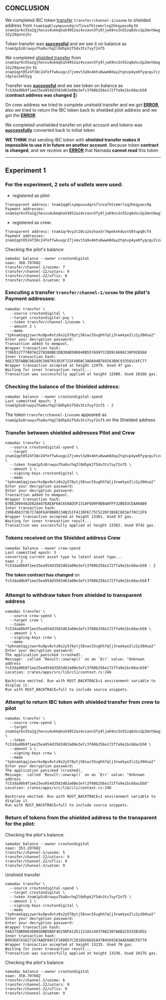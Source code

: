 ## CONCLUSION

We completed IBC token [transfer](https://github.com/Crouton-Digital/guide/blob/main/testnets/namada/shielded-expedition/shielded-transfer-issue.md#executing-a-transfer-transferchannel-1uosmo-to-the-pilots-payment-addresses) `transfer/channel-1/uosmo` to shielded address from `tnam1qq6lxympuusdqrn7lnva7htzemrlsq2kkqyaxc0q`  to `znam1qr6v55a2gjhevsu4ukmqha54952az4vzavn3fy9ljwk9ns3n55zq6dsv2p2mnt6wg32y29qxnejhc`

Token transfer was [**successful**](https://github.com/Crouton-Digital/guide/blob/main/testnets/namada/shielded-expedition/shielded-transfer-issue.md#checking-the-balance-of-the-shielded-address) and we see it on balance as `tnam1p5z8ruwyu7ha8urhq2l0dhpk2f5dv3ts7uyf2n75`

We completed [shielded transfer](https://github.com/Crouton-Digital/guide/blob/main/testnets/namada/shielded-expedition/shielded-transfer-issue.md#transfer-between-shielded-addresses-pilot-and-crew) from `znam1qr6v55a2gjhevsu4ukmqha54952az4vzavn3fy9ljwk9ns3n55zq6dsv2p2mnt6wg32y29qxnejhc` to `znam1qpt0524f38c24feffwkuugc27jvmvt3a9x4mtu8wwm8day2tqnvp4ye0fyqcqu7czc6ples54h5yg`

Transfer was [**successful**](https://github.com/Crouton-Digital/guide/blob/main/testnets/namada/shielded-expedition/shielded-transfer-issue.md#tokens-received-on-the-shielded-address-crew) and we see token on balance as `fc53dad0b9f1ee25ea954d3583d63a00e3efc3f60b256e172ffa9e1bc68acb58` (**contract address was changed**  :rotating_light:)

On crew address we tried to complete unshield transfer and we got [**ERROR**](https://github.com/Crouton-Digital/guide/blob/main/testnets/namada/shielded-expedition/shielded-transfer-issue.md#attempt-to-withdraw-token-from-shielded-to-transparent-address), also we tried to return the IBC token back to shielded pilot address and we got the [**ERROR**](https://github.com/Crouton-Digital/guide/blob/main/testnets/namada/shielded-expedition/shielded-transfer-issue.md#attempt-to-return-ibc-token-with-shielded-transfer-from-crew-to-pilot)

We completed unshielded transfer on  pilot account and tokens was [**successfully**](https://github.com/Crouton-Digital/guide/blob/main/testnets/namada/shielded-expedition/shielded-transfer-issue.md#attempt-to-return-ibc-token-with-shielded-transfer-from-crew-to-pilot) converted back to initial token

**WE THINK** that sending IBC token with **shielded transfer makes it impossible to use it in future on another account**. Because token **contract is changed**, and we receive an [**ERROR**](https://github.com/Crouton-Digital/guide/blob/main/testnets/namada/shielded-expedition/shielded-transfer-issue.md#attempt-to-withdraw-token-from-shielded-to-transparent-address) that Namada **cannot read** this token
___
## Experiment 1

### For the experiment, 2 sets of wallets were used:

 - registered as pilot:
```
Transparent address: tnam1qq6lxympuusdqrn7lnva7htzemrlsq2kkqyaxc0q
Payment addresses:   znam1qr6v55a2gjhevsu4ukmqha54952az4vzavn3fy9ljwk9ns3n55zq6dsv2p2mnt6wg32y29qxnejhc
```

 - registered as crew:
```
Transparent address: tnam1qr9vy2t28cu2ezhax5r7mpeknh4wzn58tupq0cf4
Payment addresses:   znam1qpt0524f38c24feffwkuugc27jvmvt3a9x4mtu8wwm8day2tqnvp4ye0fyqcqu7czc6ples54h5yg
```

Checking the pilot's balance:
```
namadac balance --owner croutondigital
naan: 360.707602
transfer/channel-1/uosmo: 7
transfer/channel-12/ustars: 9
transfer/channel-22/uflix: 9
transfer/channel-3/uatom: 9
```

### Executing a transfer `transfer/channel-1/uosmo` to the pilot's Payment addresses:
```
namadac transfer \
  --source croutondigital \
  --target croutondigital-pay \
  --token transfer/channel-1/uosmo \
  --amount 2 \
  --memo "tpknam1qqjzwxrku9pv8vtz0x2y578ytj58cwc55ughh7qlj3rwekye2lz2y30dua2"
Enter your decryption password: 
Transaction added to mempool.
Wrapper transaction hash: 770ED12777007A2278388BE1DB3DAB508048B557A997CCDD9CA686C30F02B568
Inner transaction hash: 96E37EFABBC98189C5087653D3F722F49DAC3ADA94B769263B9C933501C6FC77
Wrapper transaction accepted at height 12979. Used 47 gas.
Waiting for inner transaction result...
Transaction was successfully applied at height 12980. Used 10166 gas.
```

### Checking the balance of the Shielded address:
```
namadac balance --owner croutondigital-spend
Last committed epoch: 3
tnam1p5z8ruwyu7ha8urhq2l0dhpk2f5dv3ts7uyf2n75 : 2
```
The token `transfer/channel-1/uosmo` appeared as `tnam1p5z8ruwyu7ha8urhq2l0dhpk2f5dv3ts7uyf2n75`  on the Shielded address

### Transfer between shielded addresses Pilot and Crew

```
namadac transfer \
  --source croutondigital-spend \
  --target znam1qpt0524f38c24feffwkuugc27jvmvt3a9x4mtu8wwm8day2tqnvp4ye0fyqcqu7czc6ples54h5yg \
  --token tnam1p5z8ruwyu7ha8urhq2l0dhpk2f5dv3ts7uyf2n75 \
  --amount 1 \
  --signing-keys croutondigital \
  --memo "tpknam1qqjzwxrku9pv8vtz0x2y578ytj58cwc55ughh7qlj3rwekye2lz2y30dua2" 
Enter your decryption password: 
Enter your decryption password: 
Transaction added to mempool.
Wrapper transaction hash: 87BE20044A2D82A447EAEAF6AC650AD5F231AF6D9F0B8AAFFF32BE83CEAA0AB9
Inner transaction hash: 299E4D6373E7C7ADFE4F008D134B151F4130FEC75C522DF389EC8E5A778CC2F9
Wrapper transaction accepted at height 13361. Used 67 gas.
Waiting for inner transaction result...
Transaction was successfully applied at height 13362. Used 9742 gas.
```

### Tokens received on the Shielded address Crew
```
namadac balance --owner crew-spend
Last committed epoch: 3
converting current asset type to latest asset type...
naan : 2
fc53dad0b9f1ee25ea954d3583d63a00e3efc3f60b256e172ffa9e1bc68acb58 : 2
```

**The token contract has changed** on `fc53dad0b9f1ee25ea954d3583d63a00e3efc3f60b256e172ffa9e1bc68acb58`  ❗️


### Attempt to withdraw token from shielded to transparent address

```
namadac transfer \
  --source crew-spend \
  --target crew \
  --token fc53dad0b9f1ee25ea954d3583d63a00e3efc3f60b256e172ffa9e1bc68acb58 \
  --amount 1 \
  --signing-keys crew \
  --memo "tpknam1qqjzwxrku9pv8vtz0x2y578ytj58cwc55ughh7qlj3rwekye2lz2y30dua2"
Enter your decryption password: 
The application panicked (crashed).
Message:  called `Result::unwrap()` on an `Err` value: "Unknown address fc53dad0b9f1ee25ea954d3583d63a00e3efc3f60b256e172ffa9e1bc68acb58"
Location: crates/apps/src/lib/cli/context.rs:246

Backtrace omitted. Run with RUST_BACKTRACE=1 environment variable to display it.
Run with RUST_BACKTRACE=full to include source snippets.
```
### Attempt to return IBC token with shielded transfer from crew to pilot

```
namadac transfer \
  --source crew-spend \
  --target znam1qr6v55a2gjhevsu4ukmqha54952az4vzavn3fy9ljwk9ns3n55zq6dsv2p2mnt6wg32y29qxnejhc \
  --token fc53dad0b9f1ee25ea954d3583d63a00e3efc3f60b256e172ffa9e1bc68acb58 \
  --amount 1 \
  --signing-keys crew \
  --memo "tpknam1qqjzwxrku9pv8vtz0x2y578ytj58cwc55ughh7qlj3rwekye2lz2y30dua2"
Enter your decryption password: 
The application panicked (crashed).
Message:  called `Result::unwrap()` on an `Err` value: "Unknown address fc53dad0b9f1ee25ea954d3583d63a00e3efc3f60b256e172ffa9e1bc68acb58"
Location: crates/apps/src/lib/cli/context.rs:246

Backtrace omitted. Run with RUST_BACKTRACE=1 environment variable to display it.
Run with RUST_BACKTRACE=full to include source snippets.
```
### Return of tokens from the shielded address to the transparent for the pilot:

Checking the pilot's balance:
```
namadac balance --owner croutondigital
naan: 353.207602
transfer/channel-1/uosmo: 5
transfer/channel-12/ustars: 9
transfer/channel-22/uflix: 9
transfer/channel-3/uatom: 9
```
Unshield transfer
```
namadac transfer \
  --source croutondigital-spend \
  --target croutondigital \
  --token tnam1p5z8ruwyu7ha8urhq2l0dhpk2f5dv3ts7uyf2n75 \
  --amount 1 \
  --signing-keys croutondigital \
  --memo "tpknam1qqjzwxrku9pv8vtz0x2y578ytj58cwc55ughh7qlj3rwekye2lz2y30dua2"
Enter your decryption password: 
Enter your decryption password: 
Wrapper transaction hash: FAA3758B80E4EB05DBB5B6F4D298FA12E1121A5140376B2307AAB2CD332B2ED2
Inner transaction hash: B993E8741627167AADF04CCF188057C281E016E81847B4569363AAE66BCFD779
Wrapper transaction accepted at height 13235. Used 70 gas.
Waiting for inner transaction result...
Transaction was successfully applied at height 13236. Used 10176 gas.
```

Checking the pilot's balance:
```
namadac balance --owner croutondigital
naan: 350.707602
transfer/channel-1/uosmo: 6
transfer/channel-12/ustars: 9
transfer/channel-22/uflix: 9
transfer/channel-3/uatom: 9
```
